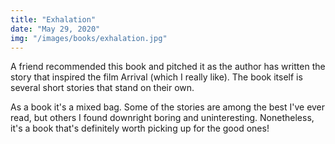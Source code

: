 ```yaml
---
title: "Exhalation"
date: "May 29, 2020"
img: "/images/books/exhalation.jpg"
---
```


A friend recommended this book and pitched it as the author has written the story that
inspired the film Arrival (which I really like). The book itself is several
short stories that stand on their own.

As a book it's a mixed bag. Some of the stories are among the best I've ever 
read, but others I found downright boring and uninteresting. Nonetheless, it's
a book that's definitely worth picking up for the good ones!